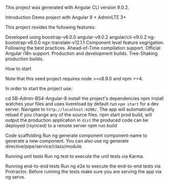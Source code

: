 This project was generated with Angular CLI version 9.0.2.

Introduction
Demo project with Angular 9 + AdminLTE 3+

This project rovides the following features:

Developed using boostrap-v6.0.0
angular-v9.0.2
angular/cli-v9.0.2
ng-bootstrap-v6.0.0
ngx-translate-v12.1.1
Component level feature segrigation.
Following the best practices.
Ahead-of-Time compilation support.
Official Angular i18n support.
Production and development builds.
Tree-Shaking production builds.

How to start

Note that this seed project requires node >=v8.9.0 and npm >=4.

In order to start the project use:

cd SB-Admin-BS4-Angular-8
install the project's dependencies
npm install
watches your files and uses livereload by default run `npm start` for a dev server. Navigate to `http://localhost:4200/`. The app will automatically reload if you change any of the source files.
npm start
prod build, will output the production application in `dist`
the produced code can be deployed (rsynced) to a remote server
npm run build

Code scaffolding
Run ng generate component component-name to generate a new component. You can also use ng generate directive/pipe/service/class/module.

Running unit tests
Run ng test to execute the unit tests via Karma.

Running end-to-end tests
Run ng e2e to execute the end-to-end tests via Protractor. Before running the tests make sure you are serving the app via ng serve.
